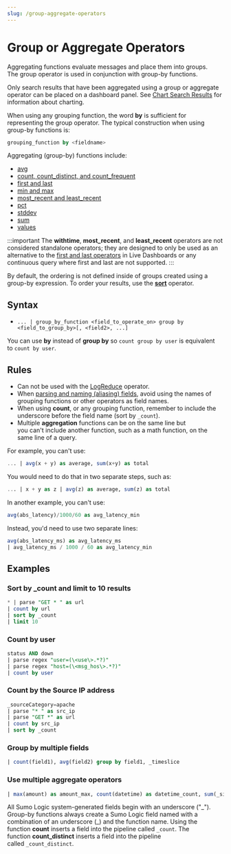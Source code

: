 ```yaml
---
slug: /group-aggregate-operators
---
```


# Group or Aggregate Operators

Aggregating functions evaluate messages and place them into groups. The group operator is used in conjunction with group-by functions.

Only search results that have been aggregated using a group or aggregate operator can be placed on a dashboard panel. See [Chart Search Results](../../get-started-with-search/search-basics/chart-search-results.md) for information about charting.

When using any grouping function, the word **by** is sufficient for representing the group operator. The typical construction when using group-by functions is:

```sql
grouping_function by <fieldname>
```

Aggregating (group-by) functions include:

* [avg](avg.md)
* [count, count_distinct, and count_frequent](count,-count-distinct,-and-count-frequent.md)
* [first and last](first-and-last.md)
* [min and max](min-and-max.md)
* [most_recent and least_recent](most-recent-and-least-recent.md)
* [pct](percentile-(pct).md)
* [stddev](standard-deviation.md)
* [sum](sum.md)
* [values](values.md)

:::important
The **withtime**, **most_recent**, and **least_recent** operators are not considered standalone operators; they are designed to only be used as an alternative to the [first and last operators](first-and-last.md) in Live Dashboards or any continuous query where first and last are not supported.
:::

By default, the ordering is not defined inside of groups created using a group-by expression. To order your results, use the [**sort**](../search-operators/sort.md) operator.

## Syntax

* `... | group_by_function <field_to_operate_on> group by <field_to_group_by>[, <field2>, ...]`

You can use **by** instead of **group by** so `count group by user` is equivalent to `count by user`.

## Rules

* Can not be used with the [LogReduce](/docs/search/logreduce) operator.
* When [parsing and naming (aliasing) fields](parse-operators/parse-field-option.md), avoid using the names of grouping functions or other operators as field names.
* When using **count**, or any grouping function, remember to include the underscore before the field name (sort by `_count`).
* Multiple **aggregation** functions can be on the same line but you can't include another function, such as a math function, on the same line of a query.

For example, you can't use:

```sql
... | avg(x + y) as average, sum(x+y) as total 
```

You would need to do that in two separate steps, such as:

```sql
... | x + y as z | avg(z) as average, sum(z) as total
```

In another example, you can't use:

```sql
avg(abs_latency)/1000/60 as avg_latency_min
```

Instead, you'd need to use two separate lines:

```sql
avg(abs_latency_ms) as avg_latency_ms 
| avg_latency_ms / 1000 / 60 as avg_latency_min
```

## Examples

### Sort by _count and limit to 10 results

```sql
* | parse "GET * " as url  
| count by url  
| sort by _count  
| limit 10
```

### Count by user

```sql
status AND down  
| parse regex "user=(\<use\>.*?)" 
| parse regex "host=(\<msg_hos\>.*?)" 
| count by user
```

### Count by the Source IP address

```sql
_sourceCategory=apache  
| parse "* " as src_ip 
| parse "GET *" as url 
| count by src_ip 
| sort by _count
```

### Group by multiple fields

```sql
| count(field1), avg(field2) group by field1, _timeslice
```

### Use multiple aggregate operators

```sql
| max(amount) as amount_max, count(datetime) as datetime_count, sum(_size) as messages_size_sum, last(query) as last_query
```

All Sumo Logic system-generated fields begin with an underscore ("\_"). Group-by functions always create a Sumo Logic field named with a combination of an underscore (\_) and the function name. Using the function **count** inserts a field into the pipeline called `_count`. The function **count_distinct** inserts a field into the pipeline
called `_count_distinct`.
